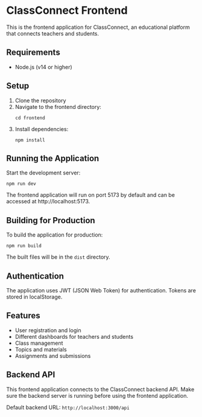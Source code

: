 
# ClassConnect Frontend

This is the frontend application for ClassConnect, an educational platform that connects teachers and students.

## Requirements

- Node.js (v14 or higher)

## Setup

1. Clone the repository
2. Navigate to the frontend directory:
   ```
   cd frontend
   ```
3. Install dependencies:
   ```
   npm install
   ```

## Running the Application

Start the development server:

```
npm run dev
```

The frontend application will run on port 5173 by default and can be accessed at http://localhost:5173.

## Building for Production

To build the application for production:

```
npm run build
```

The built files will be in the `dist` directory.

## Authentication

The application uses JWT (JSON Web Token) for authentication. Tokens are stored in localStorage.

## Features

- User registration and login
- Different dashboards for teachers and students
- Class management
- Topics and materials
- Assignments and submissions

## Backend API

This frontend application connects to the ClassConnect backend API. Make sure the backend server is running before using the frontend application.

Default backend URL: `http://localhost:3000/api`

